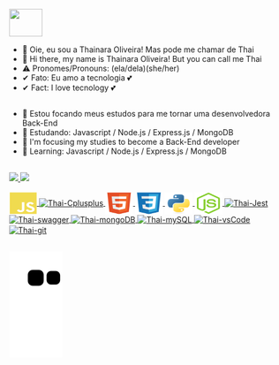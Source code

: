 <img align="left" height="50" width="60" src="https://media.tenor.com/93swnQDXHJUAAAAi/flag-rainbow.gif"><br><br><br>
 - 👋 Oie, eu sou a Thainara Oliveira! Mas pode me chamar de Thai 
 - 👋 Hi there, my name is Thainara Oliveira! But you can call me Thai 
 - ⚠ Pronomes/Pronouns: (ela/dela)(she/her)<br>
 - ✔ Fato: Eu amo a tecnologia 💕
 - ✔ Fact: I love tecnology 💕
##
 - 🎡 Estou focando meus estudos para me tornar uma desenvolvedora Back-End
 - 🌱 Estudando: Javascript / Node.js / Express.js / MongoDB
 - 🎡 I'm focusing my studies to become a Back-End developer
 - 🌱 Learning: Javascript / Node.js / Express.js / MongoDB

## 
<div>
  <a href="https://github.com/thaisdo">
  <img height ="150em" src="https://github-readme-stats.vercel.app/api?username=thaisdo&theme=gotham&show_icons=true">
  <img height ="150em" src="https://github-readme-stats.vercel.app/api/top-langs/?username=thaisdo&layout=compact&langs_count=168&theme=gotham">
</div>
<div style="display: inline_block"><br>
  <img align="center" alt="Thai-Js" height="40" width="50" src="https://raw.githubusercontent.com/devicons/devicon/master/icons/javascript/javascript-plain.svg">
  <img align="center" alt="Thai-Cplusplus" height="40" width="50" src="https://cdn.jsdelivr.net/gh/devicons/devicon/icons/cplusplus/cplusplus-original.svg">
  <img align="center" alt="Thai-HTML5" height="40" width="50" src="https://raw.githubusercontent.com/devicons/devicon/master/icons/html5/html5-original.svg">
  <img align="center" alt="Thai-Css3" height="40" width="50" src="https://raw.githubusercontent.com/devicons/devicon/master/icons/css3/css3-original.svg">
  <img align="center" alt="Thai-Python" height="40" width="50" src="https://raw.githubusercontent.com/devicons/devicon/master/icons/python/python-original.svg">
  <img align="center" alt="Thai-NodeJs" height="40" width="50" src="https://raw.githubusercontent.com/devicons/devicon/master/icons/nodejs/nodejs-original.svg">
  <img align="center" alt="Thai-Jest" height="40" width="50" src="https://cdn.jsdelivr.net/gh/devicons/devicon/icons/jest/jest-plain.svg">
  <img align="center" alt="Thai-swagger" height="40" width="50" src="https://cdn.svgporn.com/logos/swagger.svg">
  <img align="center" alt="Thai-mongoDB" height="40" width="50" src="https://cdn.jsdelivr.net/gh/devicons/devicon/icons/mongodb/mongodb-original.svg">
  <img align="center" alt="Thai-mySQL" height="40" width="50" src="https://cdn.jsdelivr.net/gh/devicons/devicon/icons/mysql/mysql-original.svg">
  <img align="center" alt="Thai-vsCode" height="40" width="50" src="https://cdn.jsdelivr.net/gh/devicons/devicon/icons/vscode/vscode-original.svg">
  <img align="center" alt="Thai-git" height="40" width="50" src="https://cdn.jsdelivr.net/gh/devicons/devicon/icons/git/git-original.svg">
</div>
  
  ##
  
  ![Snake animation](https://github.com/thaisdo/thaisdo/blob/output/github-contribution-grid-snake.svg)


